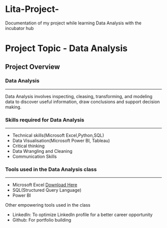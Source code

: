 # Lita-Project-
Documentation of my project while learning Data Analysis with the incubator hub

# Project Topic - Data Analysis 

## Project Overview
### Data Analysis
___
Data Analysis involves inspecting, cleasing, transforming, and modeling data to discover useful information, draw conclusions and support decision making.

### Skills required for Data Analysis
___
* Technical skills(Microsoft Excel,Python,SQL)
* Data Visualisation(Microsoft Power BI, Tableau)
* Critical thinking
* Data Wrangling and Cleaning 
* Communication Skills

### Tools used in the Data Analysis class
___
* Microsoft Excel [Download Here](http.//www.microsoft.com)
* SQL(Structured Query Language) 
* Power BI

Other empowering tools used in the class
* LinkedIn: To optimize LinkedIn profile for a better career opportunity
* Github: For portfolio building 